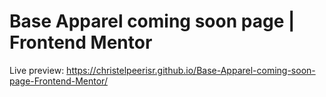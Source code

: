 # Base Apparel coming soon page | Frontend Mentor
Live preview: https://christelpeerisr.github.io/Base-Apparel-coming-soon-page-Frontend-Mentor/

